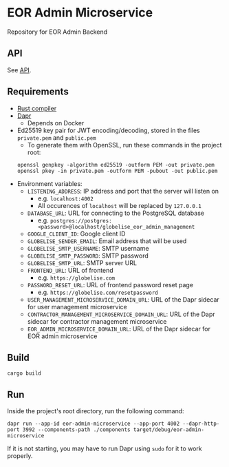 # EOR Admin Microservice

Repository for EOR Admin Backend

## API

See [API](API.md).

## Requirements

- [Rust compiler](https://www.rust-lang.org/tools/install)
- [Dapr](https://docs.dapr.io/getting-started/)
  - Depends on Docker
- Ed25519 key pair for JWT encoding/decoding, stored in the files `private.pem` and `public.pem`
  - To generate them with OpenSSL, run these commands in the project root:
  ```
  openssl genpkey -algorithm ed25519 -outform PEM -out private.pem
  openssl pkey -in private.pem -outform PEM -pubout -out public.pem
  ```
- Environment variables:
  - `LISTENING_ADDRESS`: IP address and port that the server will listen on
    - e.g. `localhost:4002`
    - All occurences of `localhost` will be replaced by `127.0.0.1`
  - `DATABASE_URL`: URL for connecting to the PostgreSQL database
    - e.g. `postgres://postgres:<password>@localhost/globelise_eor_admin_management`
  - `GOOGLE_CLIENT_ID`: Google client ID
  - `GLOBELISE_SENDER_EMAIL`: Email address that will be used
  - `GLOBELISE_SMTP_USERNAME`: SMTP username
  - `GLOBELISE_SMTP_PASSWORD`: SMTP password
  - `GLOBELISE_SMTP_URL`: SMTP server URL
  - `FRONTEND_URL`: URL of frontend
    - e.g. `https://globelise.com`
  - `PASSWORD_RESET_URL`: URL of frontend password reset page
    - e.g. `https://globelise.com/resetpassword`
  - `USER_MANAGEMENT_MICROSERVICE_DOMAIN_URL`: URL of the Dapr sidecar for user management microservice
  - `CONTRACTOR_MANAGEMENT_MICROSERVICE_DOMAIN_URL`: URL of the Dapr sidecar for contractor management microservice
  - `EOR_ADMIN_MICROSERVICE_DOMAIN_URL`: URL of the Dapr sidecar for EOR admin microservice

## Build

```
cargo build
```

## Run

Inside the project's root directory, run the following command:

```
dapr run --app-id eor-admin-microservice --app-port 4002 --dapr-http-port 3992 --components-path ./components target/debug/eor-admin-microservice
```

If it is not starting, you may have to run Dapr using `sudo` for it to work properly.
